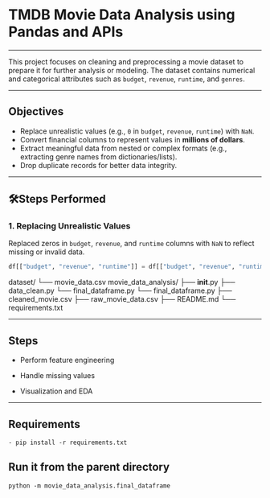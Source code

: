 # TMDB Movie Data Analysis using Pandas and APIs

---

This project focuses on cleaning and preprocessing a movie dataset to prepare it for further analysis or modeling. The dataset contains numerical and categorical attributes such as `budget`, `revenue`, `runtime`, and `genres`.

---

## Objectives

- Replace unrealistic values (e.g., `0` in `budget`, `revenue`, `runtime`) with `NaN`.
- Convert financial columns to represent values in **millions of dollars**.
- Extract meaningful data from nested or complex formats (e.g., extracting genre names from dictionaries/lists).
- Drop duplicate records for better data integrity.

---

## 🛠Steps Performed

### 1. Replacing Unrealistic Values
Replaced zeros in `budget`, `revenue`, and `runtime` columns with `NaN` to reflect missing or invalid data.

```python
df[["budget", "revenue", "runtime"]] = df[["budget", "revenue", "runtime"]].replace(0, np.nan)
```

dataset/
    └── movie_data.csv
movie_data_analysis/
    ├── __init__.py
    ├── data_clean.py
    └── final_dataframe.py
    └── final_dataframe.py
├── cleaned_movie.csv
├── raw_movie_data.csv
├── README.md
└── requirements.txt

---

## Steps

- Perform feature engineering

- Handle missing values

- Visualization and EDA

---

## Requirements

```
- pip install -r requirements.txt
```

##  Run it from the parent directory
```
python -m movie_data_analysis.final_dataframe
```


